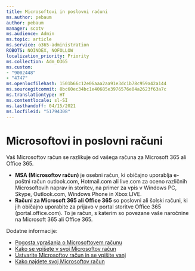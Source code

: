 ```yaml
---
title: Microsoftovi in poslovni računi
ms.author: pebaum
author: pebaum
manager: scotv
ms.audience: Admin
ms.topic: article
ms.service: o365-administration
ROBOTS: NOINDEX, NOFOLLOW
localization_priority: Priority
ms.collection: Adm_O365
ms.custom:
- "9002448"
- "4747"
ms.openlocfilehash: 1501b66c12e06aaa2aa91e3dc1b78c959a42a144
ms.sourcegitcommit: 8bc60ec34bc1e40685e3976576e04a2623f63a7c
ms.translationtype: HT
ms.contentlocale: sl-SI
ms.lasthandoff: 04/15/2021
ms.locfileid: "51794308"
---
```

# <a name="microsoft-and-business-accounts"></a>Microsoftovi in poslovni računi

Vaš Microsoftov račun se razlikuje od vašega računa za Microsoft 365 ali Office 365.

- **MSA (Microsoftov račun)** je osebni račun, ki običajno uporablja e-poštni račun outlook.com, Hotmail.com ali live.com za oceno različnih Microsoftovih naprav in storitev, na primer za vpis v Windows PC, Skype, Outlook.com, Windows Phone in Xbox LIVE.
- **Računi za Microsoft 365 ali Office 365** so poslovni ali šolski računi, ki jih običajno uporabite za prijavo v portal storitve Office 365 (portal.office.com). To je račun, s katerim so povezane vaše naročnine na Microsoft 365 ali Office 365.

Dodatne informacije:

- [Pogosta vprašanja o Microsoftovem računu](https://support.microsoft.com/hub/4294457/microsoft-account-help) 
- [Kako se vpišete v svoj Microsoftov račun](https://support.microsoft.com/help/4028195/microsoft-account-how-to-sign-in)
- [Ustvarite Microsoftov račun in se vpišite vanj](https://account.microsoft.com/account)
- [Kako najdete svoj Microsoftov račun](https://support.microsoft.com/help/13811/microsoft-account-how-to-find)
